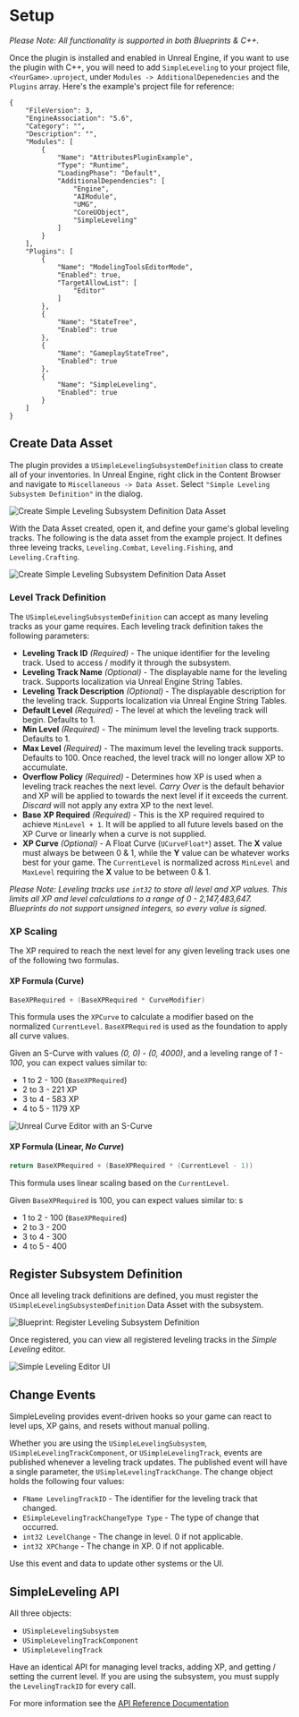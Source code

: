 # Setup

*Please Note: All functionality is supported in both Blueprints & C++.*

Once the plugin is installed and enabled in Unreal Engine, if you want to use the plugin with C++, you will need to add `SimpleLeveling` to your project file, `<YourGame>.uproject`, under `Modules -> AdditionalDepenedencies` and the `Plugins` array. Here's the example's project file for reference:

```
{
    "FileVersion": 3,
    "EngineAssociation": "5.6",
    "Category": "",
    "Description": "",
    "Modules": [
        {
            "Name": "AttributesPluginExample",
            "Type": "Runtime",
            "LoadingPhase": "Default",
            "AdditionalDependencies": [
                "Engine",
                "AIModule",
                "UMG",
                "CoreUObject",
                "SimpleLeveling"
            ]
        }
    ],
    "Plugins": [
        {
            "Name": "ModelingToolsEditorMode",
            "Enabled": true,
            "TargetAllowList": [
                "Editor"
            ]
        },
        {
            "Name": "StateTree",
            "Enabled": true
        },
        {
            "Name": "GameplayStateTree",
            "Enabled": true
        },
		{
			"Name": "SimpleLeveling",
			"Enabled": true
		}
    ]
}
```

## Create Data Asset

The plugin provides a `USimpleLevelingSubsystemDefinition` class to create all of your inventories. In Unreal Engine, right click in the Content Browser and navigate to `Miscellaneous -> Data Asset`. Select `"Simple Leveling Subsystem Definition"` in the dialog.

![Create Simple Leveling Subsystem Definition Data Asset](./Images/LevelingSubsystemDefinitionDataAssetDialog.png)

With the Data Asset created, open it, and define your game's global leveling tracks. The following is the data asset from the example project. It defines three leveing tracks, `Leveling.Combat`, `Leveling.Fishing`, and `Leveling.Crafting`.

![Create Simple Leveling Subsystem Definition Data Asset](./Images/SimpleLevelingSubsystemDefinition_Example.png)

### Level Track Definition

The `USimpleLevelingSubsystemDefinition` can accept as many leveling tracks as your game requires. Each leveling track definition takes the following parameters:

* **Leveling Track ID** *(Required)* - The unique identifier for the leveling track. Used to access / modify it through the subsystem.
* **Leveling Track Name** *(Optional)* - The displayable name for the leveling track. Supports localization via Unreal Engine String Tables.
* **Leveling Track Description** *(Optional)* - The displayable description for the leveling track. Supports localization via Unreal Engine String Tables.
* **Default Level** *(Required)* - The level at which the leveling track will begin. Defaults to 1.
* **Min Level** *(Required)* - The minimum level the leveling track supports. Defaults to 1.
* **Max Level** *(Required)* - The maximum level the leveling track supports. Defaults to 100. Once reached, the level track will no longer allow XP to accumulate.
* **Overflow Policy** *(Required)* - Determines how XP is used when a leveling track reaches the next level. *Carry Over* is the default behavior and XP will be applied to towards the next level if it exceeds the current. *Discard* will not apply any extra XP to the next level.
* **Base XP Required** *(Required)* - This is the XP required required to achieve `MinLevel + 1`. It will be applied to all future levels based on the XP Curve or linearly when a curve is not supplied.
* **XP Curve** *(Optional)* - A Float Curve (`UCurveFloat*`) asset. The **X** value must always be between 0 & 1, while the **Y** value can be whatever works best for your game. The `CurrentLevel` is normalized across `MinLevel` and `MaxLevel` requiring the **X** value to be between 0 & 1.

*Please Note: Leveling tracks use `int32` to store all level and XP values. This limits all XP and level calculations to a range of 0 - 2,147,483,647. Blueprints do not support unsigned integers, so every value is signed.*

### XP Scaling

The XP required to reach the next level for any given leveling track uses one of the following two formulas.

#### XP Formula (Curve)

```c++
BaseXPRequired + (BaseXPRequired * CurveModifier)
```

This formula uses the `XPCurve` to calculate a modifier based on the normalized `CurrentLevel`. `BaseXPRequired` is used as the foundation to apply all curve values.

Given an S-Curve with values *(0, 0) - (0, 4000)*, and a leveling range of *1 - 100*, you can expect values similar to:

* 1 to 2 - 100 (`BaseXPRequired`)
* 2 to 3 - 221 XP
* 3 to 4 - 583 XP
* 4 to 5 - 1179 XP

![Unreal Curve Editor with an S-Curve](./Images/SCurve.png)

#### XP Formula (Linear, *No Curve*)

```c++
return BaseXPRequired + (BaseXPRequired * (CurrentLevel - 1))
```

This formula uses linear scaling based on the `CurrentLevel`.

Given `BaseXPRequired` is 100, you can expect values similar to:
s
* 1 to 2 - 100 (`BaseXPRequired`)
* 2 to 3 - 200
* 3 to 4 - 300
* 4 to 5 - 400

## Register Subsystem Definition

Once all leveling track definitions are defined, you must register the `USimpleLevelingSubsystemDefinition` Data Asset with the subsystem.

![Blueprint: Register Leveling Subsystem Definition](./Images/RegisterLevelingSubsystemDefinition.png)

Once registered, you can view all registered leveling tracks in the *Simple Leveling* editor.

![Simple Leveling Editor UI](./Images/EditorUI.png)

## Change Events

SimpleLeveling provides event-driven hooks so your game can react to level ups, XP gains, and resets without manual polling. 

Whether you are using the `USimpleLevelingSubsystem`, `USimpleLevelingTrackComponent`, or `USimpleLevelingTrack`, events are published whenever a leveling track updates. The published event will have a single parameter, the `USimpleLevelingTrackChange`. The change object holds the following four values:

* `FName LevelingTrackID` - The identifier for the leveling track that changed.
* `ESimpleLevelingTrackChangeType Type` - The type of change that occurred.
* `int32 LevelChange` - The change in level. 0 if not applicable.
* `int32 XPChange` - The change in XP. 0 if not applicable.

Use this event and data to update other systems or the UI.

## SimpleLeveling API

All three objects:

* `USimpleLevelingSubsystem`
* `USimpleLevelingTrackComponent`
* `USimpleLevelingTrack`

Have an identical API for managing level tracks, adding XP, and getting / setting the current level. If you are using the subsystem, you must supply the `LevelingTrackID` for every call.

For more information see the [API Reference Documentation](./APIReference.md)